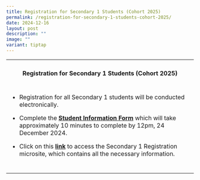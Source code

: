 ```yaml
---
title: Registration for Secondary 1 Students (Cohort 2025)
permalink: /registration-for-secondary-1-students-cohort-2025/
date: 2024-12-16
layout: post
description: ""
image: ""
variant: tiptap
---
```

<table style="minWidth: 25px">
<colgroup>
<col>
</colgroup>
<tbody>
<tr>
<th rowspan="1" colspan="1">
<h4><strong>Registration for Secondary 1 Students (Cohort 2025)</strong></h4>
</th>
</tr>
<tr>
<td rowspan="1" colspan="1">
<ul data-tight="true" class="tight">
<li>
<p>Registration for all Secondary 1 students will be conducted electronically.</p>
</li>
<li>
<p>Complete the <strong><a href="go.gov.sg/stgss2025sec1" rel="noopener nofollow" target="_blank">Student Information Form</a></strong> which
will take approximately 10 minutes to complete by 12pm, 24 December 2024.</p>
</li>
<li>
<p>Click on this <strong><a href="go.gov.sg/sgsssec1registration2025" rel="noopener nofollow" target="_blank">link</a></strong> to
access the Secondary 1 Registration microsite, which contains all the necessary
information.</p>
</li>
</ul>
</td>
</tr>
<tr>
<td rowspan="1" colspan="1">
<p></p>
</td>
</tr>
</tbody>
</table>
<p></p>